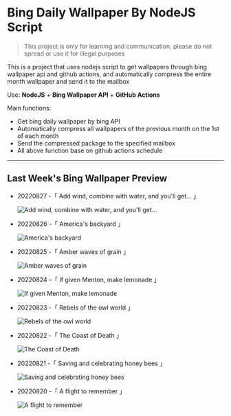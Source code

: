# Bing Daily Wallpaper By NodeJS Script

> This project is only for learning and communication, please do not spread or use it for illegal purposes

This is a project that uses nodejs script to get wallpapers through bing wallpaper api and github actions, and automatically compress the entire month wallpaper and send it to the mailbox

Use: **NodeJS** + **Bing Wallpaper API** + **GitHub Actions**

Main functions:

- Get bing daily wallpaper by bing API
- Automatically compress all wallpapers of the previous month on the 1st of each month
- Send the compressed package to the specified mailbox
- All above function base on github actions schedule

---

## Last Week's Bing Wallpaper Preview

- 20220827 -「 Add wind, combine with water, and you'll get... 」 
  ![Add wind, combine with water, and you'll get...](https://bing.com/th?id=OHR.PeljesacWind_EN-US5380116190_UHD.jpg&rf=LaDigue_UHD.jpg&pid=hp&w=3840&h=2160&rs=1&c=4)
- 20220826 -「 America's backyard 」 
  ![America's backyard](https://bing.com/th?id=OHR.CascadesNP_EN-US3684575794_UHD.jpg&rf=LaDigue_UHD.jpg&pid=hp&w=3840&h=2160&rs=1&c=4)
- 20220825 -「 Amber waves of grain 」 
  ![Amber waves of grain](https://bing.com/th?id=OHR.WheatField_EN-US3537753695_UHD.jpg&rf=LaDigue_UHD.jpg&pid=hp&w=3840&h=2160&rs=1&c=4)
- 20220824 -「 If given Menton, make lemonade 」 
  ![If given Menton, make lemonade](https://bing.com/th?id=OHR.MentonFrance_EN-US3424001829_UHD.jpg&rf=LaDigue_UHD.jpg&pid=hp&w=3840&h=2160&rs=1&c=4)
- 20220823 -「 Rebels of the owl world 」 
  ![Rebels of the owl world](https://bing.com/th?id=OHR.TenderMoment_EN-US3269942524_UHD.jpg&rf=LaDigue_UHD.jpg&pid=hp&w=3840&h=2160&rs=1&c=4)
- 20220822 -「 The Coast of Death 」 
  ![The Coast of Death](https://bing.com/th?id=OHR.CostadaMorte_EN-US3132736041_UHD.jpg&rf=LaDigue_UHD.jpg&pid=hp&w=3840&h=2160&rs=1&c=4)
- 20220821 -「 Saving and celebrating honey bees 」 
  ![Saving and celebrating honey bees](https://bing.com/th?id=OHR.BearProof_EN-US2982363241_UHD.jpg&rf=LaDigue_UHD.jpg&pid=hp&w=3840&h=2160&rs=1&c=4)
- 20220820 -「 A flight to remember 」 
  ![A flight to remember](https://bing.com/th?id=OHR.SolarImpulse2_EN-US2864472613_UHD.jpg&rf=LaDigue_UHD.jpg&pid=hp&w=3840&h=2160&rs=1&c=4)